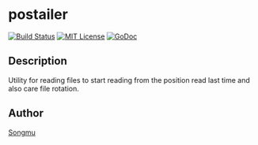 postailer
=======

[![Build Status](https://travis-ci.org/Songmu/postailer.png?branch=master)][travis]
[![MIT License](http://img.shields.io/badge/license-MIT-blue.svg?style=flat-square)][license]
[![GoDoc](https://godoc.org/github.com/Songmu/postailer?status.svg)](godoc)

[travis]: https://travis-ci.org/Songmu/postailer
[coveralls]: https://coveralls.io/r/Songmu/postailer?branch=master
[license]: https://github.com/Songmu/postailer/blob/master/LICENSE
[godoc]: https://godoc.org/github.com/Songmu/postailer

## Description

Utility for reading files to start reading from the position read last time and also care file rotation.

## Author

[Songmu](https://github.com/Songmu)
